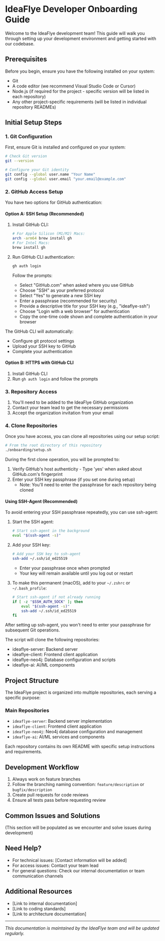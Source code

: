 # IdeaFlye Developer Onboarding Guide

Welcome to the IdeaFlye development team! This guide will walk you through setting up your development environment and getting started with our codebase.

## Prerequisites

Before you begin, ensure you have the following installed on your system:
- Git
- A code editor (we recommend Visual Studio Code or Cursor)
- Node.js (if required for the project - specific version will be listed in each repository)
- Any other project-specific requirements (will be listed in individual repository READMEs)

## Initial Setup Steps

### 1. Git Configuration
First, ensure Git is installed and configured on your system:
```bash
# Check Git version
git --version

# Configure your Git identity
git config --global user.name "Your Name"
git config --global user.email "your.email@example.com"
```

### 2. GitHub Access Setup
You have two options for GitHub authentication:

#### Option A: SSH Setup (Recommended)
1. Install GitHub CLI:
   ```bash
   # For Apple Silicon (M1/M2) Macs:
   arch -arm64 brew install gh
   # For Intel Macs:
   brew install gh
   ```

2. Run GitHub CLI authentication:
   ```bash
   gh auth login
   ```
   Follow the prompts:
   - Select "GitHub.com" when asked where you use GitHub
   - Choose "SSH" as your preferred protocol
   - Select "Yes" to generate a new SSH key
   - Enter a passphrase (recommended for security)
   - Provide a descriptive title for your SSH key (e.g., "ideaflye-ssh")
   - Choose "Login with a web browser" for authentication
   - Copy the one-time code shown and complete authentication in your browser

The GitHub CLI will automatically:
- Configure git protocol settings
- Upload your SSH key to GitHub
- Complete your authentication

#### Option B: HTTPS with GitHub CLI
1. Install GitHub CLI
2. Run `gh auth login` and follow the prompts

### 3. Repository Access
1. You'll need to be added to the IdeaFlye GitHub organization
2. Contact your team lead to get the necessary permissions
3. Accept the organization invitation from your email

### 4. Clone Repositories
Once you have access, you can clone all repositories using our setup script:
```bash
# From the root directory of this repository
./onboarding/setup.sh
```

During the first clone operation, you will be prompted to:
1. Verify GitHub's host authenticity - Type 'yes' when asked about GitHub.com's fingerprint
2. Enter your SSH key passphrase (if you set one during setup)
   - Note: You'll need to enter the passphrase for each repository being cloned

#### Using SSH-Agent (Recommended)
To avoid entering your SSH passphrase repeatedly, you can use ssh-agent:

1. Start the SSH agent:
   ```bash
   # Start ssh-agent in the background
   eval "$(ssh-agent -s)"
   ```

2. Add your SSH key:
   ```bash
   # Add your SSH key to ssh-agent
   ssh-add ~/.ssh/id_ed25519
   ```
   - Enter your passphrase once when prompted
   - Your key will remain available until you log out or restart

3. To make this permanent (macOS), add to your `~/.zshrc` or `~/.bash_profile`:
   ```bash
   # Start ssh-agent if not already running
   if [ -z "$SSH_AUTH_SOCK" ]; then
       eval "$(ssh-agent -s)"
       ssh-add ~/.ssh/id_ed25519
   fi
   ```

After setting up ssh-agent, you won't need to enter your passphrase for subsequent Git operations.

The script will clone the following repositories:
- ideaflye-server: Backend server
- ideaflye-client: Frontend client application
- ideaflye-neo4j: Database configuration and scripts
- ideaflye-ai: AI/ML components

## Project Structure
The IdeaFlye project is organized into multiple repositories, each serving a specific purpose:

### Main Repositories
- `ideaflye-server`: Backend server implementation
- `ideaflye-client`: Frontend client application
- `ideaflye-neo4j`: Neo4j database configuration and management
- `ideaflye-ai`: AI/ML services and components

Each repository contains its own README with specific setup instructions and requirements.

## Development Workflow
1. Always work on feature branches
2. Follow the branching naming convention: `feature/description` or `bugfix/description`
3. Create pull requests for code reviews
4. Ensure all tests pass before requesting review

## Common Issues and Solutions
(This section will be populated as we encounter and solve issues during development)

## Need Help?
- For technical issues: [Contact information will be added]
- For access issues: Contact your team lead
- For general questions: Check our internal documentation or team communication channels

## Additional Resources
- [Link to internal documentation]
- [Link to coding standards]
- [Link to architecture documentation]

---
*This documentation is maintained by the IdeaFlye team and will be updated regularly.* 
